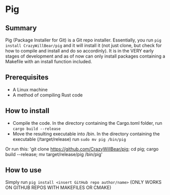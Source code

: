 # Pig

## Summary
Pig (Package Installer for Git) is a Git repo installer. Essentially, you run `pig install CrazyWillBear/pig` and it will install it (not just clone, but check for how to compile and install and do so accordinly). It is in the VERY early stages of development and as of now can only install packages containing a Makefile with an install function included.

## Prerequisites
- A Linux machine
- A method of compiling Rust code

## How to install
- Compile the code. In the directory containing the Cargo.toml folder, run `cargo build --release`
- Move the resulting executable into /bin. In the directory containing the executable (/target/release) run `sudo mv pig /bin/pig`

Or run this: 'git clone https://github.com/CrazyWillBear/pig; cd pig; cargo build --release; mv target/release/pig /bin/pig'

## How to use
Simply run `pig install <insert GitHub repo author/name>`
(ONLY WORKS ON GITHUB REPOS WITH MAKEFILES OR CMAKE)
